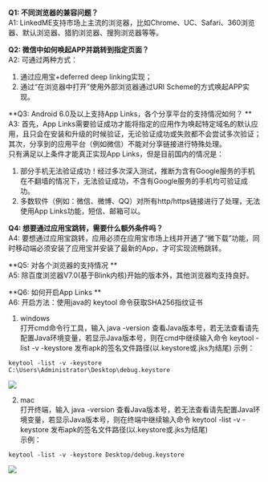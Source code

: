 **Q1: 不同浏览器的兼容问题？**  
A1:  LinkedME支持市场上主流的浏览器，比如Chrome、UC、Safari、360浏览器、默认浏览器、猎豹浏览器、搜狗浏览器等等。

**Q2: 微信中如何唤起APP并跳转到指定页面？**  
A2:  可通过两种方式：
1. 通过应用宝+deferred deep linking实现；
2. 通过“在浏览器中打开”使用外部浏览器通过URI Scheme的方式唤起APP实现。

**Q3: Android 6.0及以上支持App Links，各个分享平台的支持情况如何？ **   
A3:  首先，App Links需要验证成功才能将指定的应用作为唤起特定域名的默认应用，且只会在安装和升级的时候验证，无论验证成功或失败都不会尝试多次验证； 其次，分享到的应用平台（例如微信）不能对分享链接进行特殊处理。  
只有满足以上条件才能真正实现App Links，但是目前国内的情况是：  
1. 部分手机无法验证成功！经过多次深入测试，推断为含有Google服务的手机在不翻墙的情况下，无法验证成功，不含有Google服务的手机均可验证成功。
2. 多数软件（例如：微信、微博、QQ）对所有http/https链接进行了处理，无法使用App Links功能，短信、邮箱可以。

**Q4: 想要通过应用宝跳转，需要什么额外条件吗？**  
A4:  要想通过应用宝跳转，应用必须在应用宝市场上线并开通了“微下载”功能，同时移动端必须安装了应用宝并安装了最新的App，才可实现流畅跳转。

**Q5: 对各个浏览器的支持情况 **   
A5:  除百度浏览器V7.0(基于Blink内核)开始的版本外，其他浏览器均支持良好。

**Q6: 如何开启App Links **   
A6:  开启方法：使用java的 keytool 命令获取SHA256指纹证书  
1. windows  
打开cmd命令行工具，输入 java -version 查看Java版本号，若无法查看请先配置Java环境变量，若显示Java版本号，则在cmd中继续输入命令 keytool -list -v -keystore 发布apk的签名文件路径(以.keystore或.jks为结尾)
示例：
```
keytool -list -v -keystore C:\Users\Administrator\Desktop\debug.keystore
```
![](https://www.linkedme.cc/docs/images/docs_QA_windows.png)

2. mac  
打开终端，输入 java -version 查看Java版本号，若无法查看请先配置Java环境变量，若显示Java版本号，则在终端中继续输入命令 keytool -list -v -keystore 发布apk的签名文件路径(以.keystore或.jks为结尾)  
示例：
```
keytool -list -v -keystore Desktop/debug.keystore
```
![](https://www.linkedme.cc/docs/images/docs_QA_mac.png)